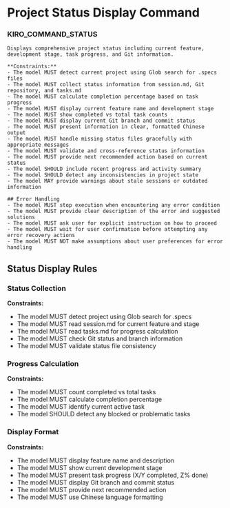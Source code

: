 # Project Status Display Command

### KIRO_COMMAND_STATUS
```
Displays comprehensive project status including current feature, development stage, task progress, and Git information.

**Constraints:**
- The model MUST detect current project using Glob search for .specs files
- The model MUST collect status information from session.md, Git repository, and tasks.md
- The model MUST calculate completion percentage based on task progress
- The model MUST display current feature name and development stage
- The model MUST show completed vs total task counts
- The model MUST display current Git branch and commit status
- The model MUST present information in clear, formatted Chinese output
- The model MUST handle missing status files gracefully with appropriate messages
- The model MUST validate and cross-reference status information
- The model MUST provide next recommended action based on current status
- The model SHOULD include recent progress and activity summary
- The model SHOULD detect any inconsistencies in project state
- The model MAY provide warnings about stale sessions or outdated information

## Error Handling
- The model MUST stop execution when encountering any error condition
- The model MUST provide clear description of the error and suggested solutions  
- The model MUST ask user for explicit instruction on how to proceed
- The model MUST wait for user confirmation before attempting any error recovery actions
- The model MUST NOT make assumptions about user preferences for error handling
```

## Status Display Rules

### Status Collection
**Constraints:**
- The model MUST detect project using Glob search for .specs
- The model MUST read session.md for current feature and stage
- The model MUST read tasks.md for progress calculation
- The model MUST check Git status and branch information
- The model MUST validate status file consistency

### Progress Calculation
**Constraints:**
- The model MUST count completed vs total tasks
- The model MUST calculate completion percentage
- The model MUST identify current active task
- The model SHOULD detect any blocked or problematic tasks

### Display Format
**Constraints:**
- The model MUST display feature name and description
- The model MUST show current development stage
- The model MUST present task progress (X/Y completed, Z% done)
- The model MUST display Git branch and commit status
- The model MUST provide next recommended action
- The model MUST use Chinese language formatting